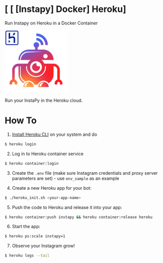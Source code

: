# [ [ [Instapy] Docker] Heroku]
Run Instapy on Heroku in a Docker Container

<img src="instapy_heroku.jpg" alt="drawing" width="200"/>

Run your InstaPy in the Heroku cloud.

# How To

1. [Install Heroku CLI](https://devcenter.heroku.com/articles/heroku-cli) on your system and do
```bash
$ heroku login
```
2. Log in to Heroku container service
```bash
$ heroku container:login
```
3. Create the `.env` file (make sure Instagram credentials and proxy server parameters are set) - use `env_sample` as an example

4. Create a new Heroku app for your bot:
```bash
$ ./heroku_init.sh <your-app-name>
```
5. Push the code to Heroku and release it into your app:
```bash
$ heroku container:push instapy && heroku container:release heroku
```

6. Start the app:
```bash
$ heroku ps:scale instapy=1
```

7. Observe your Instagram grow!
```bash
$ heroku logs --tail
```
